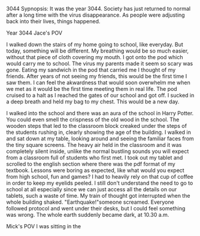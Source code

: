 3044
Sypnopsis: It was the year 3044. Society has just returned to normal after a long time with the virus disappearance. As people were adjusting back into their lives, things happened.

Year 3044
Jace's POV

I walked down the stairs of my home going to school, like everyday. But today, something will be different. My breathing would be so much easier, without that piece of cloth covering my mouth. I got onto the pod which would carry me to school. The virus my parents made it seem so scary was gone. Eating my sandwich in the pod that carried me I thought of my friends. After years of not seeing my friends, this would be the first time I saw them. I can feel the akwardness that would soon overwhelm me when we met as it would be the first time meeting them in real life. The pod cruised to a halt as I reached the gates of our school and got off. I sucked in a deep breath and held my bag to my chest. This would be a new day.

I walked into the school and there was an aura of the school in Harry Potter. You could even smell the crispness of the old wood in the school. The wooden steps that led to the classroom block creaked under the steps of the students rushing in, clearly showing the age of the building. I walked in and sat down at my table, looking around and seeing the familiar faces from the tiny square screens. The heavy air held in the classroom and it was completely silent inside, unlike the normal bustling sounds you will expect from a classroom full of students who first met. I took out my tablet and scrolled to the english section where there was the pdf format of my textbook. Lessons were boring as expected, like what would you expect from high school, fun and games? I had to heavily rely on that cup of coffee in order to keep my eyelids peeled. I still don't understand the need to go to school at all especially since we can just access all the details on our tablets, such a waste of time. My train of thought got interrupted when the whole building shaked. "Earthquake!"someone screamed. Everyone followed protocol and went under their desks, but I could feel something was wrong. The whole earth suddenly became dark, at 10.30 a.m.

Mick's POV
I was sitting in the 
